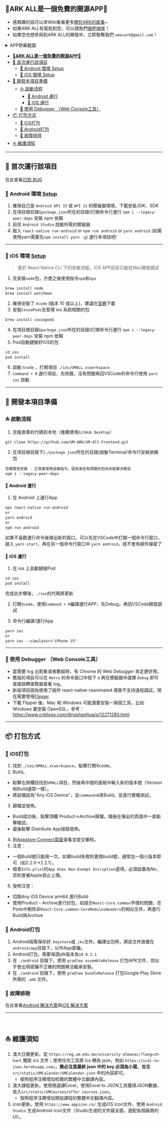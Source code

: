 ## **🎉ARK ALL是一個免費的開源APP🎉**

* 感興趣的話可以來Wiki看看更多[關於ARK的故事](https://wiki.umall.one/wiki/ARK_ALL)~
* 如果ARK ALL有幫助到您，可以請我們[喝杯咖啡](https://github.com/UM-ARK/Donate)！
* 如果您也想參與到ARK ALL的開發中，立即聯繫我們 `umacark@gmail.com`！

<details>
  <summary>APP熒幕截圖</summary>
  <img src="/README/img/Home.png" height="500rem" alt="Home" />
  <img src="/README/img/Club.png" height="500rem" alt="Club" />
  <img src="/README/img/Courses.png" height="500rem" alt="Courses" />
  <img src="/README/img/Timetable.png" height="500rem" alt="Timetable" />
  <img src="/README/img/Features.png" height="500rem" alt="Features" />
  <img src="/README/img/Bus.png" height="500rem" alt="Bus" />
</details>

- [**🎉ARK ALL是一個免費的開源APP🎉**](#ark-all是一個免費的開源app)
- [🎉 首次運行該項目](#-首次運行該項目)
  - [🤖 Android 環境 Setup](#-android-環境-setup)
  - [🍎 iOS 環境 Setup](#-ios-環境-setup)
- [🌈 開發本項目準備](#-開發本項目準備)
  - [⛵ 啟動流程](#-啟動流程)
    - [🤖 Android 運行](#-android-運行)
    - [🍎 iOS 運行](#-ios-運行)
  - [🐛 使用 Debugger （Web Console工具）](#-使用-debugger-web-console工具)
- [📦 打包方式](#-打包方式)
  - [🍎 iOS打包](#-ios打包)
  - [🤖 Android打包](#-android打包)
  - [🐛 故障排除](#-故障排除)
- [⛵ 維護須知](#-維護須知)

---

## 🎉 首次運行該項目

在此查看[已知 BUG](https://github.com/UM-ARK/UM-All-Frontend/blob/master/debugging_doc.md#android%E9%96%8B%E7%99%BC%E7%92%B0%E5%A2%83)

### 🤖 Android 環境 [Setup](https://reactnative.dev/docs/environment-setup)

1. 確保自己是 `Android API 33` 或 `API 31` 的模擬器環境，下載安裝JDK、SDK
2. 在項目根目錄(`package.json`所在的目錄)打開命令行運行 `npm i --legacy-peer-deps` 安裝 npm 依賴
3. 前往 `Android Studio` 啟動所需的模擬器
4. 敲入 `react-native run-android` or `npm run android` or `yarn android` (如需使用yarn需要先`npm install yarn -g`) 運行本項目吧!

---

### 🍎 iOS 環境 [Setup](https://reactnative.dev/docs/environment-setup)

> 基於 React Native CLI 下的安裝流程，iOS APP目前只能在Mac開發調試

1. 先安裝`node`包，方便之後使用指令`npm`和`npx`

```console
brew install node
brew install watchman
```

2. 確保安裝了 `Xcode` (版本 10 或以上)，建議在[官網](https://developer.apple.com/download/all/?q=Xcode)下載
3. 安裝`CocoaPods`去管理 ios 系統相關的包

```console
brew install cocoapods
```

4. 在項目根目錄(`package.json`所在的目錄)打開命令行運行 `npm i --legacy-peer-deps` 安裝 npm 依賴
5. Pod自動鏈接好iOS的包 

```console
cd ios
pod install
```

6. 啟動 `Xcode` ，打開項目 `./ios/UMALL.xcworkspace` 
7. `Command + R` 運行項目，先除錯，沒有問題再回VSCode的命令行使用 `yarn ios` 啟動

---

## 🌈 開發本項目準備

### ⛵ 啟動流程

1. 克隆倉庫的代碼到本地（推薦使用`GitHub Desktop`）

```console
git clone https://github.com/UM-ARK/UM-All-Frontend.git
```

2. 在項目根目錄下(`./package.json`所在的目錄)啟動Terminal/命令行安裝依賴包

```console
忽略警告安裝 - 正常會使用這條指令，因為某些有問題的包尚未能解決衝突
npm i --legacy-peer-deps
```

#### 🤖 Android 運行
1. 在 Android 上運行App

```console
npx react-native run-android
or
yarn android
or
npm run android
```

如果不喜歡運行命令後彈出新的窗口，可以先在VSCode中打開一個命令行窗口，敲入 `yarn start`，再在另一個命令行窗口中 `yarn android`，就不會有額外彈窗了

#### 🍎 iOS 運行

1. 在 ios 上自動鏈接Pod

```console
cd ios
pod install
```

完成此步驟後，`./ios`的代碼將更新

2. 打開`Xcode`，使用`Command + R`編譯運行APP，先Debug，再回VSCode開發調試

3. 命令行編譯/運行App

```console
yarn ios
or
yarn ios --simulator="iPhone 15"
```

---

### 🐛 使用 Debugger （Web Console工具）

* 當需要 log 出對象或者數組時，有 Chrome 的 Web Debugger 肯定更好用。
* 舊版的項目可以在 `Metro` 的命令窗口中按下 `d` 再在模擬器中選擇 `Debug` 即可直接跳轉瀏覽器查看 log。
* 新版項目因為使用了組件 react-native-reanimated 導致不支持遠程調試，現在需要使用[Flipper](https://fbflipper.com/).
* 下載 Flipper 後，Mac 和 Windows 可能還要安裝一兩個工具，比如 Windows 要安裝 OpenSSL，參考：https://www.cnblogs.com/dingshaohua/p/12271280.html

---

## 📦 打包方式
### 🍎 iOS打包
1. 找到 ``./ios/UMALL.xcworkspace``，點擊打開Xcode。
2. Build。
- 點擊左側欄目找到``UMALL``項目，然後再中間的面板中輸入新的版本號（Version和Build通常一樣）。
- 將設備設為"Any iOS Device"，並``command+B``來Build，並進行實機測試。
3. 歸檔並發佈。
- Build成功後，點擊頂欄 Product->Archive歸檔，隨後在彈出的頁面中一直點擊確認。
- 最後點擊 Distribute App按鈕發佈。
4. 到[Appstore Connect頁面](https://appstoreconnect.apple.com)查看並提交審核。
5. 注意：
- 一個Build號只能用一次。如果build失敗則更換build號，通常加一個小版本即可（如2.2.0->2.2.1）。
- 檢查``Info.plist``的``App Uses Non-Exempt Encription``選項，必須設置為No，否則會被Apple禁止上傳。
6. 發佈注意：
- 切換Any iOS Device arm64 進行Build
- 使用Product - Archive進行封包，如提示`React-Core.common`字樣的問題，在Pods中刪除非`React-Core.common-CoreModulesHeaders`的相似文件，再進行Build與Archive

### 🤖 Android打包
1. Android端需保存好`.keystore`或`.jks`文件。編譯出包時，將該文件放置在`android/app`目錄下，以作App密鑰。
2. Android打包，需要保證jdk版本為`18.0.2.1` 
3. 在 `./android` 目錄下，使用 `gradlew assembleRelease` 打包APK文件，但似乎會出現密鑰不正確的問題無法繼承安裝。
4. 在 `./android` 目錄下，使用 `gradlew bundleRelease` 打包Google Play Store所需的 `.adb` 文件。

### 🐛 故障排除

在此查看[Android 解決方案](https://github.com/UM-ARK/UM-All-Frontend/blob/master/debugging_doc.md#android)與[iOS 解決方案](https://github.com/UM-ARK/UM-All-Frontend/blob/master/debugging_doc.md#ios)


---

&nbsp;

## ⛵ 維護須知

1. 澳大日曆更新。從 `https://reg.um.edu.mo/university-almanac/?lang=zh-hant` 獲取 ics 文件；使用任何工具將 ics 轉為 json，例如 `https://ical-to-json.herokuapp.com/`。**務必注意最終 json 中的 key 必須為小寫**。覆蓋 `src/static/UMCalendar/UMCalendar.json` 中的內容即可。
   * 按照程序注釋增加校曆的繁體中文翻譯內容。
2. 澳大課程更新。使用預選課Excel，使用Excel to JSON工具獲得JSON數據，放入`src/static/UMCourses/offer courses.json`。
   * 按照程序注釋增加開設課程的繁體中文翻譯內容。
3. icon更新。使用 `https://www.appicon.co/` 生成iOS icon文件，使用 `Android Studio` 生成Android icon文件（Studio生成的文件最全面，適配各個廠商的UI）。

